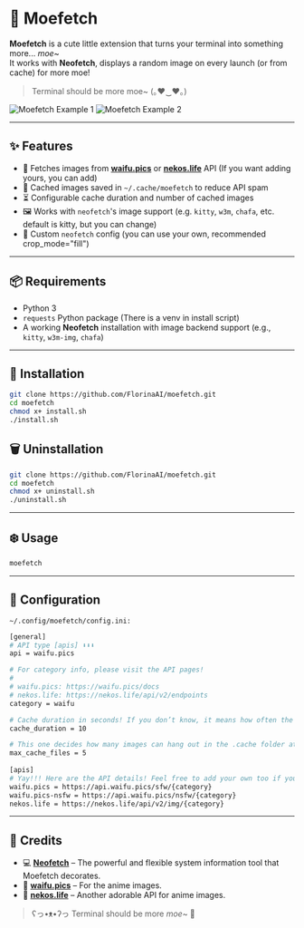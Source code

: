 # 🌸 Moefetch

**Moefetch** is a cute little extension that turns your terminal into something more... _moe_~  
It works with **Neofetch**, displays a random image on every launch (or from cache) for more moe!

> Terminal should be more moe~ (｡♥‿♥｡)

![Moefetch Example 1](https://i.imgur.com/FJtBDfN.png)
![Moefetch Example 2](https://i.imgur.com/dPwFEKt.png)

---

## ✨ Features

- 🎀 Fetches images from **[waifu.pics](https://waifu.pics)** or **[nekos.life](https://nekos.life)** API (If you want adding yours, you can add)
- 📸 Cached images saved in `~/.cache/moefetch` to reduce API spam
- ⏳ Configurable cache duration and number of cached images
- 🖼️ Works with `neofetch`'s image support (e.g. `kitty`, `w3m`, `chafa`, etc. default is kitty, but you can change)
- 🌸 Custom `neofetch` config (you can use your own, recommended crop_mode="fill")

---

## 📦 Requirements

- Python 3
- `requests` Python package (There is a venv in install script)
- A working **Neofetch** installation with image backend support (e.g., `kitty`, `w3m-img`, `chafa`)

---

## 🔧 Installation

```bash
git clone https://github.com/FlorinaAI/moefetch.git
cd moefetch
chmod x+ install.sh
./install.sh
```

## 🗑️ Uninstallation
```bash
git clone https://github.com/FlorinaAI/moefetch.git
cd moefetch
chmod x+ uninstall.sh
./uninstall.sh
```

---

## ❄️ Usage
```bash
moefetch
```

---

## 🍦 Configuration
`~/.config/moefetch/config.ini:`
```bash
[general]
# API type [apis] ⬇️⬇️⬇️
api = waifu.pics

# For category info, please visit the API pages!
#
# waifu.pics: https://waifu.pics/docs
# nekos.life: https://nekos.life/api/v2/endpoints
category = waifu

# Cache duration in seconds! If you don’t know, it means how often the image will change hehe~
cache_duration = 10

# This one decides how many images can hang out in the .cache folder at once. Let’s keep it cozy but not too crowded! Nuh uh!
max_cache_files = 5
    
[apis]
# Yay!!! Here are the API details! Feel free to add your own too if you want~ (Don't use nsfw please)
waifu.pics = https://api.waifu.pics/sfw/{category}
waifu.pics-nsfw = https://api.waifu.pics/nsfw/{category}
nekos.life = https://nekos.life/api/v2/img/{category}
```

---

## 🧁 Credits

- 💻 **[Neofetch](https://github.com/dylanaraps/neofetch)** – The powerful and flexible system information tool that Moefetch decorates.
- 🌸 **[waifu.pics](https://waifu.pics/)** – For the anime images.
- 🐾 **[nekos.life](https://nekos.life/)** – Another adorable API for anime images.


> ʕっ•ᴥ•ʔっ Terminal should be more _moe_~   💖


